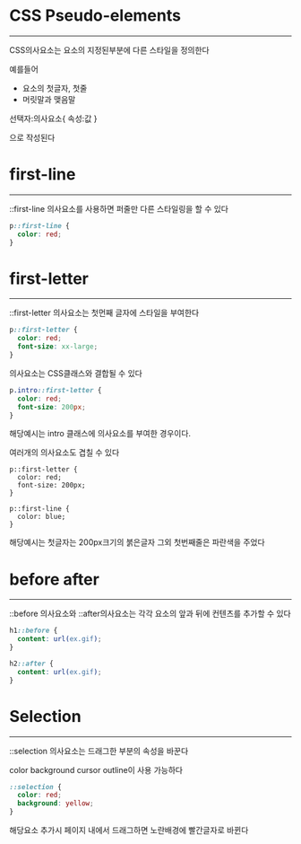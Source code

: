 # CSS Pseudo-elements
------------------------

CSS의사요소는 요소의 지정된부분에 다른 스타일을 정의한다

예를들어

- 요소의 첫글자, 첫줄
- 머릿말과 맺음말

선택자:의사요소{
  속성:값
}

으로 작성된다

# first-line
----------------
::first-line 의사요소를 사용하면 퍼줄만 다른 스타일링을 할 수 있다

```css
p::first-line {
  color: red;
}
```

# first-letter
-------------------

::first-letter 의사요소는 첫먼째 글자에 스타일을 부여한다

```css
p::first-letter {
  color: red;
  font-size: xx-large;
}
```

의사요소는 CSS클래스와 결합될 수 있다

```css
p.intro::first-letter {
  color: red;
  font-size: 200px;
}
```
해당예시는 intro 클래스에 의사요소를 부여한 경우이다.

여러개의 의사요소도 겹칠 수 있다

```
p::first-letter {
  color: red;
  font-size: 200px;
}

p::first-line {
  color: blue;
}
```
해당예시는 첫글자는 200px크기의 붉은글자 그외 첫번째줄은 파란색을 주었다

# before after
-----------------
::before 의사요소와 ::after의사요소는 각각 요소의 앞과 뒤에 컨텐츠를 추가할 수 있다

```css
h1::before {
  content: url(ex.gif);
}

h2::after {
  content: url(ex.gif);
}
```

# Selection
---------------

::selection 의사요소는 드래그한 부분의 속성을 바꾼다

color background cursor outline이 사용 가능하다

```css
::selection {
  color: red;
  background: yellow;
}
```
해당요소 추가시 페이지 내에서 드래그하면 노란배경에 빨간글자로 바뀐다
